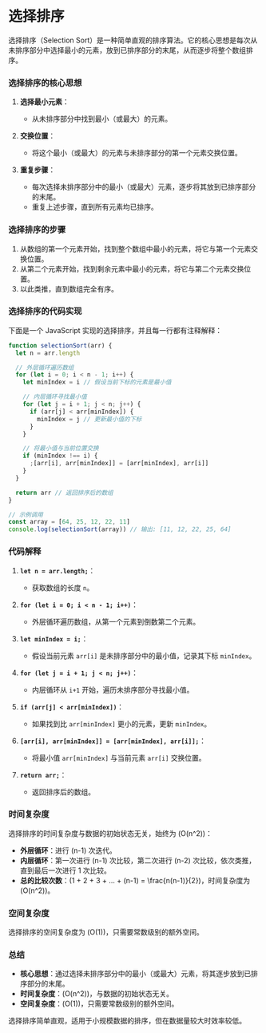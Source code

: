 # 选择排序

选择排序（Selection Sort）是一种简单直观的排序算法。它的核心思想是每次从未排序部分中选择最小的元素，放到已排序部分的末尾，从而逐步将整个数组排序。

### 选择排序的核心思想

1. **选择最小元素**：
   - 从未排序部分中找到最小（或最大）的元素。
2. **交换位置**：

   - 将这个最小（或最大）的元素与未排序部分的第一个元素交换位置。

3. **重复步骤**：
   - 每次选择未排序部分中的最小（或最大）元素，逐步将其放到已排序部分的末尾。
   - 重复上述步骤，直到所有元素均已排序。

### 选择排序的步骤

1. 从数组的第一个元素开始，找到整个数组中最小的元素，将它与第一个元素交换位置。
2. 从第二个元素开始，找到剩余元素中最小的元素，将它与第二个元素交换位置。
3. 以此类推，直到数组完全有序。

### 选择排序的代码实现

下面是一个 JavaScript 实现的选择排序，并且每一行都有注释解释：

```javascript
function selectionSort(arr) {
  let n = arr.length

  // 外层循环遍历数组
  for (let i = 0; i < n - 1; i++) {
    let minIndex = i // 假设当前下标的元素是最小值

    // 内层循环寻找最小值
    for (let j = i + 1; j < n; j++) {
      if (arr[j] < arr[minIndex]) {
        minIndex = j // 更新最小值的下标
      }
    }

    // 将最小值与当前位置交换
    if (minIndex !== i) {
      ;[arr[i], arr[minIndex]] = [arr[minIndex], arr[i]]
    }
  }

  return arr // 返回排序后的数组
}

// 示例调用
const array = [64, 25, 12, 22, 11]
console.log(selectionSort(array)) // 输出: [11, 12, 22, 25, 64]
```

### 代码解释

1. **`let n = arr.length;`**：

   - 获取数组的长度 `n`。

2. **`for (let i = 0; i < n - 1; i++)`**：

   - 外层循环遍历数组，从第一个元素到倒数第二个元素。

3. **`let minIndex = i;`**：

   - 假设当前元素 `arr[i]` 是未排序部分中的最小值，记录其下标 `minIndex`。

4. **`for (let j = i + 1; j < n; j++)`**：

   - 内层循环从 `i+1` 开始，遍历未排序部分寻找最小值。

5. **`if (arr[j] < arr[minIndex])`**：

   - 如果找到比 `arr[minIndex]` 更小的元素，更新 `minIndex`。

6. **`[arr[i], arr[minIndex]] = [arr[minIndex], arr[i]];`**：

   - 将最小值 `arr[minIndex]` 与当前元素 `arr[i]` 交换位置。

7. **`return arr;`**：
   - 返回排序后的数组。

### 时间复杂度

选择排序的时间复杂度与数据的初始状态无关，始终为 \(O(n^2)\)：

- **外层循环**：进行 \(n-1\) 次迭代。
- **内层循环**：第一次进行 \(n-1\) 次比较，第二次进行 \(n-2\) 次比较，依次类推，直到最后一次进行 1 次比较。
- **总的比较次数**：\(1 + 2 + 3 + ... + (n-1) = \frac{n(n-1)}{2}\)，时间复杂度为 \(O(n^2)\)。

### 空间复杂度

选择排序的空间复杂度为 \(O(1)\)，只需要常数级别的额外空间。

### 总结

- **核心思想**：通过选择未排序部分中的最小（或最大）元素，将其逐步放到已排序部分的末尾。
- **时间复杂度**：\(O(n^2)\)，与数据的初始状态无关。
- **空间复杂度**：\(O(1)\)，只需要常数级别的额外空间。

选择排序简单直观，适用于小规模数据的排序，但在数据量较大时效率较低。
